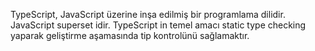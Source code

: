 TypeScript, JavaScript üzerine inşa edilmiş bir programlama dilidir. JavaScript superset idir. TypeScript in temel amacı static type checking yaparak geliştirme aşamasında tip kontrolünü sağlamaktır.
